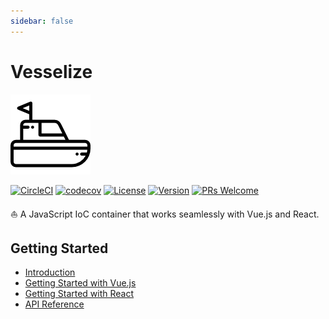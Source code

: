 ```yaml
---
sidebar: false
---
```


# Vesselize

![logo](/images/logo.png)

[![CircleCI](https://circleci.com/gh/vesselize/vesselize.svg?style=svg)](https://circleci.com/gh/vesselize/vesselize)
[![codecov](https://codecov.io/gh/vesselize/vesselize/branch/main/graph/badge.svg)](https://codecov.io/gh/vesselize/vesselize)
[![License](https://img.shields.io/github/license/vesselize/vesselize?style=flat-square)](https://www.npmjs.com/package/@vesselize/vesselize)
[![Version](https://img.shields.io/npm/v/@vesselize/core.svg)](https://github.com/vesselize/vesselize)
[![PRs Welcome](https://img.shields.io/badge/PRs-welcome-brightgreen.svg?style=flat-square)](https://github.com/vesselize/vesselize)

⛵ A JavaScript IoC container that works seamlessly with Vue.js and React.

## Getting Started

- [Introduction](./guide/intro.md)
- [Getting Started with Vue.js](./guide/integration-vue.md)
- [Getting Started with React](./guide/integration-react.md)
- [API Reference](./api/providers.md)
